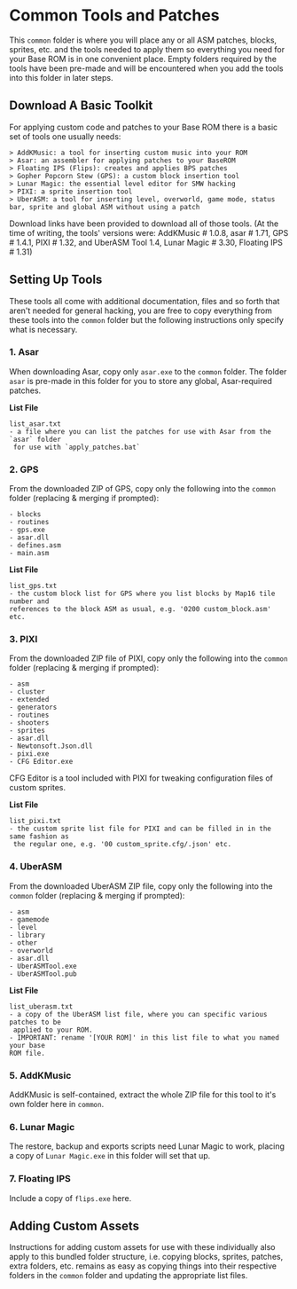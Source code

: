 # Common Tools and Patches

This `common` folder is where you will place any or all ASM patches, blocks, sprites, etc. and the tools needed to apply them so everything you need for your Base ROM is in one convenient place. Empty folders required by the tools have been pre-made and will be encountered when you add the tools into this folder in later steps.


## Download A Basic Toolkit

For applying custom code and patches to your Base ROM there is a basic set of tools one usually needs:

    > AddKMusic: a tool for inserting custom music into your ROM
    > Asar: an assembler for applying patches to your BaseROM
    > Floating IPS (Flips): creates and applies BPS patches
    > Gopher Popcorn Stew (GPS): a custom block insertion tool
    > Lunar Magic: the essential level editor for SMW hacking
    > PIXI: a sprite insertion tool
    > UberASM: a tool for inserting level, overworld, game mode, status bar, sprite and global ASM without using a patch

Download links have been provided to download all of those tools. (At the time of writing, the tools' versions were: AddKMusic # 1.0.8, asar # 1.71, GPS # 1.4.1, PIXI # 1.32, and UberASM Tool 1.4, Lunar Magic # 3.30, Floating IPS # 1.31)


## Setting Up Tools

These tools all come with additional documentation, files and so forth that aren't needed for general hacking, you are free to copy everything from these tools into the `common` folder but the following instructions only specify what is necessary.


### 1. Asar

When downloading Asar, copy only `asar.exe` to the `common` folder. The folder `asar` is pre-made in this folder for you to store any global, Asar-required patches.

**List File**

    list_asar.txt
    - a file where you can list the patches for use with Asar from the `asar` folder
     for use with `apply_patches.bat`

### 2. GPS

From the downloaded ZIP of GPS, copy only the following into the `common` folder (replacing & merging if prompted):
 
    - blocks
    - routines
    - gps.exe
    - asar.dll
    - defines.asm
    - main.asm

**List File**

    list_gps.txt
    - the custom block list for GPS where you list blocks by Map16 tile number and 
    references to the block ASM as usual, e.g. '0200 custom_block.asm' etc.


### 3. PIXI

From the downloaded ZIP file of PIXI, copy only the following into the `common` folder (replacing & merging if prompted):

    - asm
    - cluster
    - extended
    - generators
    - routines
    - shooters
    - sprites
    - asar.dll
    - Newtonsoft.Json.dll
    - pixi.exe
    - CFG Editor.exe

CFG Editor is a tool included with PIXI for tweaking configuration files of custom sprites.

**List File**

    list_pixi.txt
    - the custom sprite list file for PIXI and can be filled in in the same fashion as
     the regular one, e.g. '00 custom_sprite.cfg/.json' etc.


### 4. UberASM

From the downloaded UberASM ZIP file, copy only the following into the `common` folder (replacing & merging if prompted):

    - asm
    - gamemode
    - level
    - library
    - other
    - overworld
    - asar.dll
    - UberASMTool.exe
    - UberASMTool.pub

**List File**

    list_uberasm.txt
    - a copy of the UberASM list file, where you can specific various patches to be
     applied to your ROM. 
    - IMPORTANT: rename '[YOUR ROM]' in this list file to what you named your base 
    ROM file.

### 5. AddKMusic

AddKMusic is self-contained, extract the whole ZIP file for this tool to it's own folder here in `common`.

### 6. Lunar Magic

The restore, backup and exports scripts need Lunar Magic to work, placing a copy of `Lunar Magic.exe` in this folder will set that up.

### 7. Floating IPS

Include a copy of `flips.exe` here.


## Adding Custom Assets

Instructions for adding custom assets for use with these individually also apply to this bundled folder structure, i.e. copying blocks, sprites, patches, extra folders, etc. remains as easy as copying things into their respective folders in the `common` folder and updating the appropriate list files.
